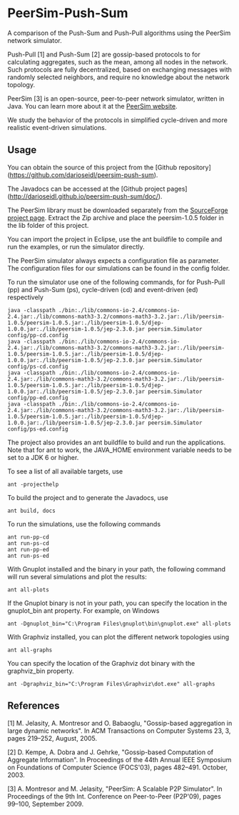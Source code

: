 PeerSim-Push-Sum
================================================================================

A comparison of the Push-Sum and Push-Pull algorithms using the PeerSim network
simulator.

Push-Pull [1] and Push-Sum [2] are gossip-based protocols to for calculating 
aggregates, such as the mean, among all nodes in the network. Such protocols 
are fully decentralized, based on exchanging messages with randomly selected 
neighbors, and require no knowledge about the network topology.

PeerSim [3] is an open-source, peer-to-peer network simulator, written in 
Java. You can learn more about it at the [PeerSim 
website](http://peersim.sourceforge.net/).

We study the behavior of the protocols in simplified cycle-driven and more 
realistic event-driven simulations.



Usage
--------------------------------------------------------------------------------

You can obtain the source of this project from the [Github repository]
(https://github.com/darioseidl/peersim-push-sum).

The Javadocs can be accessed at the [Github project pages]
(http://darioseidl.github.io/peersim-push-sum/doc/).

The PeerSim library must be downloaded separately from the [SourceForge 
project page](http://sourceforge.net/projects/peersim/). Extract the Zip 
archive and place the peersim-1.0.5 folder in the lib folder of this project. 

You can import the project in Eclipse, use the ant buildfile to compile and 
run the examples, or run the simulator directly.

The PeerSim simulator always expects a configuration 
file as parameter. The configuration files for our simulations can be found 
in the config folder.

To run the simulator use one of the following commands, for for Push-Pull 
(pp) and Push-Sum (ps), cycle-driven (cd) and event-driven (ed) respectively

	java -classpath ./bin:./lib/commons-io-2.4/commons-io-2.4.jar:./lib/commons-math3-3.2/commons-math3-3.2.jar:./lib/peersim-1.0.5/peersim-1.0.5.jar:./lib/peersim-1.0.5/djep-1.0.0.jar:./lib/peersim-1.0.5/jep-2.3.0.jar peersim.Simulator config/pp-cd.config
	java -classpath ./bin:./lib/commons-io-2.4/commons-io-2.4.jar:./lib/commons-math3-3.2/commons-math3-3.2.jar:./lib/peersim-1.0.5/peersim-1.0.5.jar:./lib/peersim-1.0.5/djep-1.0.0.jar:./lib/peersim-1.0.5/jep-2.3.0.jar peersim.Simulator config/ps-cd.config
	java -classpath ./bin:./lib/commons-io-2.4/commons-io-2.4.jar:./lib/commons-math3-3.2/commons-math3-3.2.jar:./lib/peersim-1.0.5/peersim-1.0.5.jar:./lib/peersim-1.0.5/djep-1.0.0.jar:./lib/peersim-1.0.5/jep-2.3.0.jar peersim.Simulator config/pp-ed.config
	java -classpath ./bin:./lib/commons-io-2.4/commons-io-2.4.jar:./lib/commons-math3-3.2/commons-math3-3.2.jar:./lib/peersim-1.0.5/peersim-1.0.5.jar:./lib/peersim-1.0.5/djep-1.0.0.jar:./lib/peersim-1.0.5/jep-2.3.0.jar peersim.Simulator config/ps-ed.config


The project also provides an ant buildfile to build and run the applications.
Note that for ant to work, the JAVA_HOME environment variable needs to be 
set to a JDK 6 or higher.

To see a list of all available targets, use

	ant -projecthelp

To build the project and to generate the Javadocs, use

	ant build, docs

To run the simulations, use the following commands

	ant run-pp-cd
	ant run-ps-cd
	ant run-pp-ed
	ant run-ps-ed

With Gnuplot installed and the binary in your path, the following command 
will run several simulations and plot the results:

	ant all-plots

If the Gnuplot binary is not in your path, you can specify the location in 
the gnuplot_bin ant property. For example, on Windows

	ant -Dgnuplot_bin="C:\Program Files\gnuplot\bin\gnuplot.exe" all-plots

With Graphviz installed, you can plot the different network topologies using

	ant all-graphs

You can specify the location of the Graphviz dot binary with the 
graphviz_bin property.

	ant -Dgraphviz_bin="C:\Program Files\Graphviz\dot.exe" all-graphs



References
--------------------------------------------------------------------------------

[1] M. Jelasity, A. Montresor and O. Babaoglu, "Gossip-based aggregation in 
large dynamic networks". In ACM Transactions on Computer Systems 23, 3, 
pages 219–252, August, 2005.

[2] D. Kempe, A. Dobra and J. Gehrke, "Gossip-based Computation of Aggregate 
Information". In Proceedings of the 44th Annual IEEE Symposium on Foundations of 
Computer Science (FOCS'03), pages 482–491. October, 2003.

[3] A. Montresor and M. Jelasity, "PeerSim: A Scalable P2P Simulator". In 
Proceedings of the 9th Int. Conference on Peer-to-Peer (P2P'09), pages 
99–100, September 2009.

